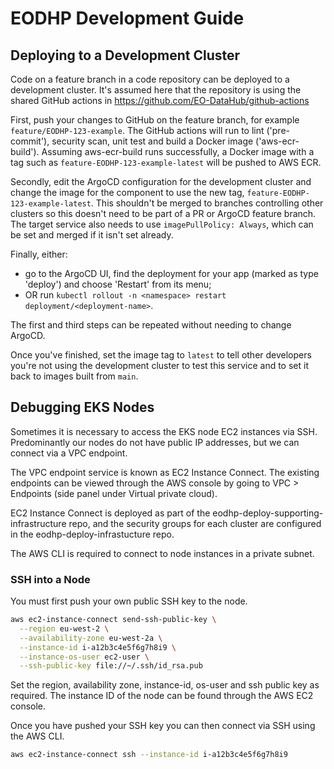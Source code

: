 # EODHP Development Guide

## Deploying to a Development Cluster

Code on a feature branch in a code repository can be deployed to a development cluster. It's assumed here that the repository is using the shared GitHub actions in https://github.com/EO-DataHub/github-actions

First, push your changes to GitHub on the feature branch, for example `feature/EODHP-123-example`. The GitHub actions will run to lint ('pre-commit'), security scan, unit test and build a Docker image ('aws-ecr-build'). Assuming aws-ecr-build runs successfully, a Docker image with a tag such as `feature-EODHP-123-example-latest` will be pushed to AWS ECR.

Secondly, edit the ArgoCD configuration for the development cluster and change the image for the component to use the new tag, `feature-EODHP-123-example-latest`. This shouldn't be merged to branches controlling other clusters so this doesn't need to be part of a PR or ArgoCD feature branch. The target service also needs to use `imagePullPolicy: Always`, which can be set and merged if it isn't set already.

Finally, either:
* go to the ArgoCD UI, find the deployment for your app (marked as type 'deploy') and choose 'Restart' from its menu;
* OR run `kubectl rollout -n <namespace> restart deployment/<deployment-name>`.

The first and third steps can be repeated without needing to change ArgoCD.

Once you've finished, set the image tag to `latest` to tell other developers you're not using the development cluster to test this service and to set it back to images built from `main`.

## Debugging EKS Nodes

Sometimes it is necessary to access the EKS node EC2 instances via SSH. Predominantly our nodes do not have public IP addresses, but we can connect via a VPC endpoint.

The VPC endpoint service is known as EC2 Instance Connect. The existing endpoints can be viewed through the AWS console by going to VPC > Endpoints (side panel under Virtual private cloud).

EC2 Instance Connect is deployed as part of the eodhp-deploy-supporting-infrastructure repo, and the security groups for each cluster are configured in the eodhp-deploy-infrastucture repo.

The AWS CLI is required to connect to node instances in a private subnet.

### SSH into a Node

You must first push your own public SSH key to the node.

```bash
aws ec2-instance-connect send-ssh-public-key \
  --region eu-west-2 \
  --availability-zone eu-west-2a \
  --instance-id i-a12b3c4e5f6g7h8i9 \
  --instance-os-user ec2-user \
  --ssh-public-key file://~/.ssh/id_rsa.pub
```

Set the region, availability zone, instance-id, os-user and ssh public key as required. The instance ID of the node can be found through the AWS EC2 console.

Once you have pushed your SSH key you can then connect via SSH using the AWS CLI.

```bash
aws ec2-instance-connect ssh --instance-id i-a12b3c4e5f6g7h8i9
```
